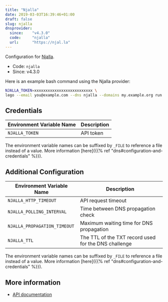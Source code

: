 ```yaml
---
title: "Njalla"
date: 2019-03-03T16:39:46+01:00
draft: false
slug: njalla
dnsprovider:
  since:    "v4.3.0"
  code:     "njalla"
  url:      "https://njal.la"
---
```


<!-- THIS DOCUMENTATION IS AUTO-GENERATED. PLEASE DO NOT EDIT. -->
<!-- providers/dns/njalla/njalla.toml -->
<!-- THIS DOCUMENTATION IS AUTO-GENERATED. PLEASE DO NOT EDIT. -->


Configuration for [Njalla](https://njal.la).


<!--more-->

- Code: `njalla`
- Since: v4.3.0


Here is an example bash command using the Njalla provider:

```bash
NJALLA_TOKEN=xxxxxxxxxxxxxxxxxxxxxxxxxx \
lego --email you@example.com --dns njalla --domains my.example.org run
```




## Credentials

| Environment Variable Name | Description |
|-----------------------|-------------|
| `NJALLA_TOKEN` | API token |

The environment variable names can be suffixed by `_FILE` to reference a file instead of a value.
More information [here]({{% ref "dns#configuration-and-credentials" %}}).


## Additional Configuration

| Environment Variable Name | Description |
|--------------------------------|-------------|
| `NJALLA_HTTP_TIMEOUT` | API request timeout |
| `NJALLA_POLLING_INTERVAL` | Time between DNS propagation check |
| `NJALLA_PROPAGATION_TIMEOUT` | Maximum waiting time for DNS propagation |
| `NJALLA_TTL` | The TTL of the TXT record used for the DNS challenge |

The environment variable names can be suffixed by `_FILE` to reference a file instead of a value.
More information [here]({{% ref "dns#configuration-and-credentials" %}}).




## More information

- [API documentation](https://njal.la/api/)

<!-- THIS DOCUMENTATION IS AUTO-GENERATED. PLEASE DO NOT EDIT. -->
<!-- providers/dns/njalla/njalla.toml -->
<!-- THIS DOCUMENTATION IS AUTO-GENERATED. PLEASE DO NOT EDIT. -->
